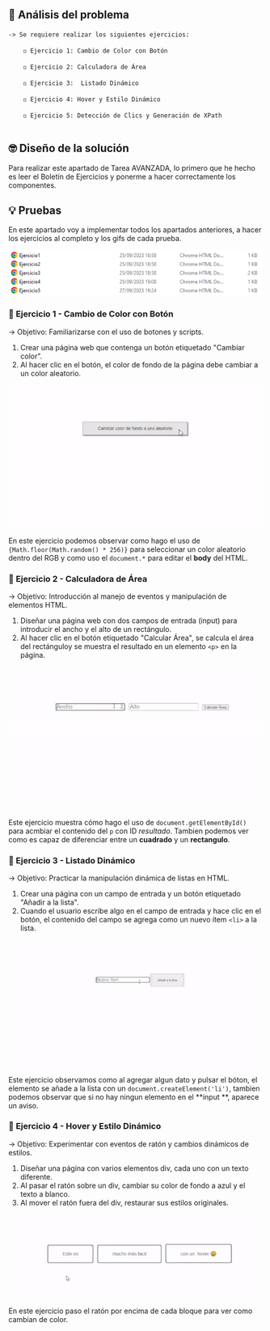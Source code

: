 ## 🤔 Análisis del problema
```
-> Se requiere realizar los siguientes ejercicios:

    ◽ Ejercicio 1: Cambio de Color con Botón

    ◽ Ejercicio 2: Calculadora de Área

    ◽ Ejercicio 3:  Listado Dinámico

    ◽ Ejercicio 4: Hover y Estilo Dinámico

    ◽ Ejercicio 5: Detección de Clics y Generación de XPath


```


## 🤓 Diseño de la solución
Para realizar este apartado de Tarea AVANZADA, lo primero que he hecho es leer el Boletín de Ejercicios y ponerme a hacer correctamente los
componentes.


## 💡 Pruebas

En este apartado voy a implementar todos los apartados anteriores, a hacer los ejercicios al completo y los gifs de cada
prueba.

![Fichero con las actividades en formato HTML](./fotos/Captura1.png)


### 🔰 Ejercicio 1 -  Cambio de Color con Botón
-> Objetivo: Familiarizarse con el uso de botones y scripts.

1. Crear una página web que contenga un botón etiquetado "Cambiar color".
2. Al hacer clic en el botón, el color de fondo de la página debe cambiar a un color aleatorio.

![Foto del ejercicio 1](./fotos/GifEjer1.gif)

En este ejercicio podemos observar como hago el uso de `{Math.floor(Math.random() * 256)}` para seleccionar un color aleatorio dentro del RGB y como uso el `document.*` para editar el **body** del HTML.



### 🔰 Ejercicio 2 - Calculadora de Área
-> Objetivo: Introducción al manejo de eventos y manipulación de elementos HTML.

1. Diseñar una página web con dos campos de entrada (input) para introducir el ancho y el alto de un rectángulo.
2. Al hacer clic en el botón etiquetado "Calcular Área", se calcula el área del rectánguloy se muestra el resultado en un elemento `<p>` en la página.

![Foto del ejercicio 2](./fotos/GifEjer2.gif)

Este ejercicio muestra cómo hago el uso de `document.getElementById()` para acmbiar el contenido del `p` con ID *resultado*.
Tambien podemos ver como es capaz de diferenciar entre un **cuadrado** y un **rectangulo**.



### 🔰 Ejercicio 3 - Listado Dinámico
-> Objetivo: Practicar la manipulación dinámica de listas en HTML.

1. Crear una página con un campo de entrada y un botón etiquetado "Añadir a la lista".
2. Cuando el usuario escribe algo en el campo de entrada y hace clic en el botón, el contenido del campo se agrega como un nuevo ítem `<li>` a la lista.

![Foto del ejercicio 3](./fotos/GifEjer3.gif)

Este ejercicio observamos como al agregar algun dato y pulsar el bóton, el elemento se añade a la lista con un `document.createElement('li')`, tambien podemos observar que si no hay ningun elemento en el **input **, aparece un aviso.

### 🔰 Ejercicio 4 - Hover y Estilo Dinámico
-> Objetivo: Experimentar con eventos de ratón y cambios dinámicos de estilos.

1. Diseñar una página con varios elementos div, cada uno con un texto diferente.
2. Al pasar el ratón sobre un div, cambiar su color de fondo a azul y el texto a blanco.
3. Al mover el ratón fuera del div, restaurar sus estilos originales.

![Foto del ejercicio 4](./fotos/GifEjer4.gif)

En este ejercicio paso el ratón por encima de cada bloque para ver como cambian de color.


